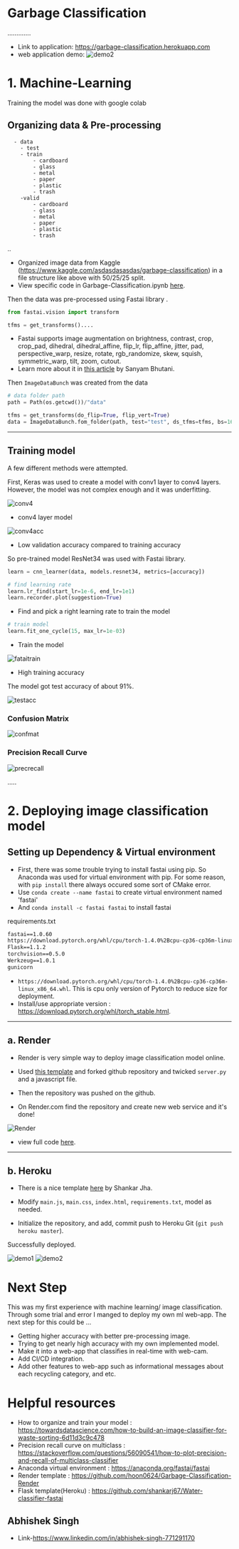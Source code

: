 # Garbage Classification 
.............
* Link to application: https://garbage-classification.herokuapp.com
* web application demo:
![demo2](Images/demo3.png)

# 1. Machine-Learning 

Training the model was done with google colab  

## Organizing data & Pre-processing

      - data
        - test
        - train
            - cardboard
            - glass
            - metal
            - paper
            - plastic
            - trash
        -valid
            - cardboard
            - glass
            - metal
            - paper
            - plastic 
            - trash 

..
* Organized image data from Kaggle (https://www.kaggle.com/asdasdasasdas/garbage-classification) in a file structure like above with 50/25/25 split. 
* View specific code in Garbage-Classification.ipynb [here](https://colab.research.google.com/drive/1lZe5P8orSYYx4OXCNozWqJ1NO9IOF-pF).


Then the data was pre-processed using Fastai library .
```python
from fastai.vision import transform

tfms = get_transforms()....
```
* Fastai supports image augmentation on brightness, contrast, crop, crop_pad, dihedral, dihedral_affine, flip_lr, flip_affine, jitter, pad, perspective_warp, resize, rotate, rgb_randomize, skew, squish, symmetric_warp, tilt, zoom, cutout.
* Learn more about it in [this article](https://towardsdatascience.com/introduction-to-image-augmentations-using-the-fastai-library-692dfaa2da42) by Sanyam Bhutani.

Then `ImageDataBunch` was created from the data
```python
# data folder path
path = Path(os.getcwd())/"data"

tfms = get_transforms(do_flip=True, flip_vert=True)
data = ImageDataBunch.fom_folder(path, test="test", ds_tfms=tfms, bs=16)
```
---
## Training model

A few different methods were attempted. 

First, Keras was used to create a model with conv1 layer to conv4 layers. However, the model was not complex enough and it was underfitting. 

![conv4](Images/conv4.png)
* conv4 layer model

![conv4acc](Images/conv4acc.png)
* Low validation accuracy compared to training accuracy

So pre-trained model ResNet34 was used with Fastai library.
```python
learn = cnn_learner(data, models.resnet34, metrics=[accuracy])
```
```python
# find learning rate
learn.lr_find(start_lr=1e-6, end_lr=1e1)
learn.recorder.plot(suggestion=True)
```
* Find and pick a right learning rate to train the model

```python
# train model
learn.fit_one_cycle(15, max_lr=1e-03)
```
* Train the model 

![fataitrain](Images/fastaitrain.png)
* High training accuracy 

The model got test accuracy of about 91%.

![testacc](Images/testacc.png)

### Confusion Matrix

![confmat](Images/confmat.png)

### Precision Recall Curve
![precrecall](Images/precrecall.png)

.....
# 2. Deploying image classification model

## Setting up Dependency & Virtual environment
* First, there was some trouble trying to install fastai using pip. So Anaconda was used for virtual environment with pip. For some reason, with `pip install` there always occured some sort of CMake error. 
* Use `conda create --name fastai` to create virtual environment named 'fastai' 
* And `conda install -c fastai fastai` to install fastai 

requirements.txt
```txt
fastai==1.0.60
https://download.pytorch.org/whl/cpu/torch-1.4.0%2Bcpu-cp36-cp36m-linux_x86_64.whl
Flask==1.1.2
torchvision==0.5.0
Werkzeug==1.0.1
gunicorn
```
* `https://download.pytorch.org/whl/cpu/torch-1.4.0%2Bcpu-cp36-cp36m-linux_x86_64.whl`. This is cpu only version of Pytorch to reduce size for deployment.
* Install/use appropriate version : https://download.pytorch.org/whl/torch_stable.html.

----
## a. Render

* Render is very simple way to deploy image classification model online. 

* Used [this template](https://github.com/render-examples/fastai-v3) and forked github repository and twicked `server.py` and a javascript file.

* Then the repository was pushed on the github. 

* On Render.com find the repository and create new web service and it's done!

![Render](Images/RenderDemo.png)
* view full code [here](https://github.com/Abhishek786singh/Garbage_classification_using-_deep-learning-end-to-end-project-till-dipolyment).
----

## b. Heroku

* There is a nice template [here](https://github.com/shankarj67/Water-classifier-fastai) by Shankar Jha.

* Modify `main.js`, `main.css`, `index.html`, `requirements.txt`, model as needed. 

* Initialize the repository, and add, commit push to Heroku Git (`git push heroku master`). 

Successfully deployed.

![demo1](Images/demo.png) 
![demo2](Images/demo2.png) 


# Next Step
This was my first experience with machine learning/ image classification. Through some trial and error I manged to deploy my own ml web-app. The next step for this could be ...

* Getting higher accuracy with better pre-processing image. 
* Trying to get nearly high accuracy with my own implemented model.
* Make it into a web-app that classifies in real-time with web-cam. 
* Add CI/CD integration.
* Add other features to web-app such as informational messages about each recycling category, and etc. 

# Helpful resources 
* How to organize and train your model : https://towardsdatascience.com/how-to-build-an-image-classifier-for-waste-sorting-6d11d3c9c478
* Precision recall curve on multiclass : https://stackoverflow.com/questions/56090541/how-to-plot-precision-and-recall-of-multiclass-classifier
* Anaconda virtual environment : https://anaconda.org/fastai/fastai
* Render template : https://github.com/hoon0624/Garbage-Classification-Render
* Flask template(Heroku) : https://github.com/shankarj67/Water-classifier-fastai
## Abhishek Singh
* Link-https://www.linkedin.com/in/abhishek-singh-771291170
